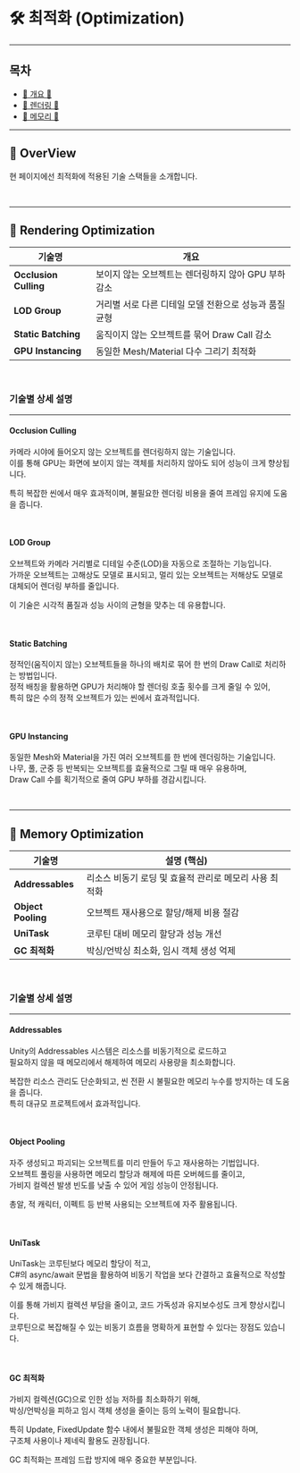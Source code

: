 # 🛠️ 최적화 (Optimization)

---

## 목차

- [🌙 개요 🌙](#overview)
- [🎨 렌더링 🎨](#rendering-optimization)
- [🧠 메모리 🧠](#memory-optimization)

---

<a name="overview"></a>
## 🌙 OverView

현 페이지에선 최적화에 적용된 기술 스택들을 소개합니다.

<br>

---

<a name="rendering-optimization"></a>
## 🎨 Rendering Optimization

| 기술명               | 개요                                               |
|----------------------|--------------------------------------------------|
| **Occlusion Culling** | 보이지 않는 오브젝트는 렌더링하지 않아 GPU 부하 감소     |
| **LOD Group**         | 거리별 서로 다른 디테일 모델 전환으로 성능과 품질 균형      |
| **Static Batching**   | 움직이지 않는 오브젝트를 묶어 Draw Call 감소            |
| **GPU Instancing**    | 동일한 Mesh/Material 다수 그리기 최적화               |

<br>

### 기술별 상세 설명

---


#### Occlusion Culling

카메라 시야에 들어오지 않는 오브젝트를 렌더링하지 않는 기술입니다.  
이를 통해 GPU는 화면에 보이지 않는 객체를 처리하지 않아도 되어 성능이 크게 향상됩니다.

특히 복잡한 씬에서 매우 효과적이며, 불필요한 렌더링 비용을 줄여 프레임 유지에 도움을 줍니다.

<br>

#### LOD Group

오브젝트와 카메라 거리별로 디테일 수준(LOD)을 자동으로 조절하는 기능입니다.  
가까운 오브젝트는 고해상도 모델로 표시되고, 멀리 있는 오브젝트는 저해상도 모델로 대체되어 렌더링 부하를 줄입니다.

이 기술은 시각적 품질과 성능 사이의 균형을 맞추는 데 유용합니다.

<br>

#### Static Batching

정적인(움직이지 않는) 오브젝트들을 하나의 배치로 묶어 한 번의 Draw Call로 처리하는 방법입니다.  
정적 배칭을 활용하면 GPU가 처리해야 할 렌더링 호출 횟수를 크게 줄일 수 있어,  
특히 많은 수의 정적 오브젝트가 있는 씬에서 효과적입니다.

<br>

#### GPU Instancing

동일한 Mesh와 Material을 가진 여러 오브젝트를 한 번에 렌더링하는 기술입니다.  
나무, 풀, 군중 등 반복되는 오브젝트를 효율적으로 그릴 때 매우 유용하며,  
Draw Call 수를 획기적으로 줄여 GPU 부하를 경감시킵니다.

<br>

---
<a name="memory-optimization"></a>
## 🧠 Memory Optimization

| 기술명              | 설명 (핵심)                                               |
|---------------------|---------------------------------------------------------|
| **Addressables**    | 리소스 비동기 로딩 및 효율적 관리로 메모리 사용 최적화            |
| **Object Pooling**  | 오브젝트 재사용으로 할당/해제 비용 절감                        |
| **UniTask**         | 코루틴 대비 메모리 할당과 성능 개선                            |
| **GC 최적화**       | 박싱/언박싱 최소화, 임시 객체 생성 억제                      |

<br>

### 기술별 상세 설명

---

#### Addressables

Unity의 Addressables 시스템은 리소스를 비동기적으로 로드하고  
필요하지 않을 때 메모리에서 해제하여 메모리 사용량을 최소화합니다.

복잡한 리소스 관리도 단순화되고, 씬 전환 시 불필요한 메모리 누수를 방지하는 데 도움을 줍니다.  
특히 대규모 프로젝트에서 효과적입니다.

<br>

#### Object Pooling

자주 생성되고 파괴되는 오브젝트를 미리 만들어 두고 재사용하는 기법입니다.  
오브젝트 풀링을 사용하면 메모리 할당과 해제에 따른 오버헤드를 줄이고,  
가비지 컬렉션 발생 빈도를 낮출 수 있어 게임 성능이 안정됩니다.

총알, 적 캐릭터, 이펙트 등 반복 사용되는 오브젝트에 자주 활용됩니다.

<br>

#### UniTask

UniTask는 코루틴보다 메모리 할당이 적고,  
C#의 async/await 문법을 활용하여 비동기 작업을 보다 간결하고 효율적으로 작성할 수 있게 해줍니다.

이를 통해 가비지 컬렉션 부담을 줄이고, 코드 가독성과 유지보수성도 크게 향상시킵니다.  
코루틴으로 복잡해질 수 있는 비동기 흐름을 명확하게 표현할 수 있다는 장점도 있습니다.

<br>

#### GC 최적화

가비지 컬렉션(GC)으로 인한 성능 저하를 최소화하기 위해,  
박싱/언박싱을 피하고 임시 객체 생성을 줄이는 등의 노력이 필요합니다.

특히 Update, FixedUpdate 함수 내에서 불필요한 객체 생성은 피해야 하며,  
구조체 사용이나 제네릭 활용도 권장됩니다.

GC 최적화는 프레임 드랍 방지에 매우 중요한 부분입니다.

<br>
